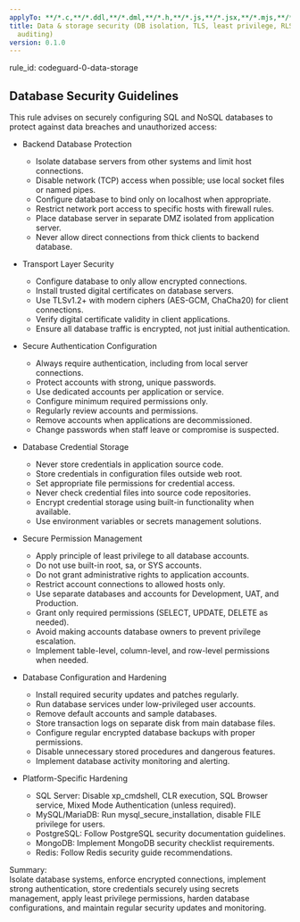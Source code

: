 ```yaml
---
applyTo: **/*.c,**/*.ddl,**/*.dml,**/*.h,**/*.js,**/*.jsx,**/*.mjs,**/*.sql,**/*.yaml,**/*.yml
title: Data & storage security (DB isolation, TLS, least privilege, RLS/CLS, backups,
  auditing)
version: 0.1.0
---
```


rule_id: codeguard-0-data-storage

## Database Security Guidelines

This rule advises on securely configuring SQL and NoSQL databases to protect against data breaches and unauthorized access:

- Backend Database Protection
  - Isolate database servers from other systems and limit host connections.
  - Disable network (TCP) access when possible; use local socket files or named pipes.
  - Configure database to bind only on localhost when appropriate.
  - Restrict network port access to specific hosts with firewall rules.
  - Place database server in separate DMZ isolated from application server.
  - Never allow direct connections from thick clients to backend database.

- Transport Layer Security
  - Configure database to only allow encrypted connections.
  - Install trusted digital certificates on database servers.
  - Use TLSv1.2+ with modern ciphers (AES-GCM, ChaCha20) for client connections.
  - Verify digital certificate validity in client applications.
  - Ensure all database traffic is encrypted, not just initial authentication.

- Secure Authentication Configuration
  - Always require authentication, including from local server connections.
  - Protect accounts with strong, unique passwords.
  - Use dedicated accounts per application or service.
  - Configure minimum required permissions only.
  - Regularly review accounts and permissions.
  - Remove accounts when applications are decommissioned.
  - Change passwords when staff leave or compromise is suspected.

- Database Credential Storage
  - Never store credentials in application source code.
  - Store credentials in configuration files outside web root.
  - Set appropriate file permissions for credential access.
  - Never check credential files into source code repositories.
  - Encrypt credential storage using built-in functionality when available.
  - Use environment variables or secrets management solutions.

- Secure Permission Management
  - Apply principle of least privilege to all database accounts.
  - Do not use built-in root, sa, or SYS accounts.
  - Do not grant administrative rights to application accounts.
  - Restrict account connections to allowed hosts only.
  - Use separate databases and accounts for Development, UAT, and Production.
  - Grant only required permissions (SELECT, UPDATE, DELETE as needed).
  - Avoid making accounts database owners to prevent privilege escalation.
  - Implement table-level, column-level, and row-level permissions when needed.

- Database Configuration and Hardening
  - Install required security updates and patches regularly.
  - Run database services under low-privileged user accounts.
  - Remove default accounts and sample databases.
  - Store transaction logs on separate disk from main database files.
  - Configure regular encrypted database backups with proper permissions.
  - Disable unnecessary stored procedures and dangerous features.
  - Implement database activity monitoring and alerting.

- Platform-Specific Hardening
  - SQL Server: Disable xp_cmdshell, CLR execution, SQL Browser service, Mixed Mode Authentication (unless required).
  - MySQL/MariaDB: Run mysql_secure_installation, disable FILE privilege for users.
  - PostgreSQL: Follow PostgreSQL security documentation guidelines.
  - MongoDB: Implement MongoDB security checklist requirements.
  - Redis: Follow Redis security guide recommendations.

Summary:  
Isolate database systems, enforce encrypted connections, implement strong authentication, store credentials securely using secrets management, apply least privilege permissions, harden database configurations, and maintain regular security updates and monitoring.
